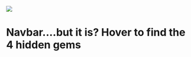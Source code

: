 ![](https://github.com/lisabroadhead/dojo/blob/main/CSS/navbar/navbar.png)

# Navbar....but it is? Hover to find the 4 hidden gems
